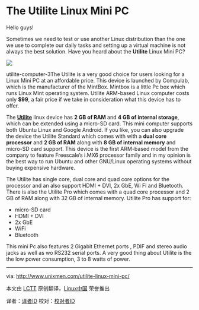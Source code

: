 The Utilite Linux Mini PC
================================================================================
Hello guys!

Sometimes we need to test or use another Linux distribution than the one we use to complete our daily tasks and setting up a virtual machine is not always the best solution. Have you heard about the **Utilite** Linux Mini PC?

![](http://180016988.r.cdn77.net/wp-content/uploads/2013/10/utilite-computer-3.jpg)

utilite-computer-3The Utilite is a very good choice for users looking for a Linux Mini PC at an affordable price. This device is launched by Compulab, which is the manufacturer of the MintBox. Mintbox is a little Pc box which runs Linux Mint operating system. Utilite ARM-based Linux computer costs only **$99**, a fair price if we take in consideration what this device has to offer.

The **[Utilite][1]** linux device has **2 GB of RAM** and **4 GB of internal storage**, which can be extended using a micro-SD card. This mini computer supports both Ubuntu Linux and Google Android. If you like, you can also upgrade the device the Utilite Standard which comes with with a **dual core processor** and **2 GB of RAM** along with **8 GB of internal memory** and micro-SD card support. This device is the first ARM-based model from the company to feature Freescale’s i.MX6 processor family and in my opinion is the best way to run Ubuntu and other GNU/Linux operating systems without buying expensive hardware.

The Utilite has single core, dual core and quad core options for the processor and an also support HDMI + DVI, 2x GbE, Wi Fi and Bluetooth. There is also the Utilite Pro which comes with a quad core processor and 2 GB of RAM along with 32 GB of internal memory. Utilite Pro has support for:

- micro-SD card
- HDMI + DVI
- 2x GbE
- WiFi
- Bluetooth

This mini Pc also features 2 Gigabit Ethernet ports , PDIF and stereo audio jacks as well as wo RS232 serial ports. A very good thing about Utilite is the the low power consumption, 3 to 8 watts of power.

--------------------------------------------------------------------------------

via: http://www.unixmen.com/utilite-linux-mini-pc/

本文由 [LCTT][] 原创翻译，[Linux中国][] 荣誉推出

译者：[译者ID][] 校对：[校对者ID][]

[LCTT]:https://github.com/LCTT/TranslateProject
[Linux中国]:http://linux.cn/portal.php
[译者ID]:http://linux.cn/space/译者ID
[校对者ID]:http://linux.cn/space/校对者ID

[1]:http://utilite-computer.com/web/home